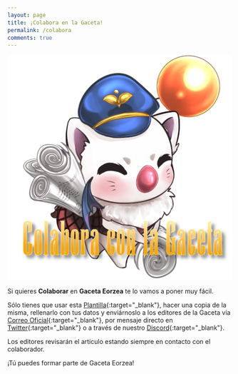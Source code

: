 ```yaml
---
layout: page
title: ¡Colabora en la Gaceta!
permalink: /colabora
comments: true
---
```

<p align="center"><img src="/assets/images/colabora.png"></p>

Si quieres **Colaborar** en **Gaceta Eorzea** te lo vamos a poner muy fácil. 

Sólo tienes que usar esta [Plantilla](https://docs.google.com/document/d/1Mu2QL3RxEY3vCKoab3P4b4d2YHA-uFFE-jZ8Bw3kda0/edit?usp=sharing){:target="_blank"}, hacer una copia de la misma, rellenarlo con tus datos y enviárnoslo a los editores de la Gaceta vía [Correo Oficial](mailto:gaceta.eorzea@gmail.com){:target="_blank"}, por mensaje directo en <a href="https://twitter.com/GacetaEorzea"><i class="fab fa-twitter"></i> Twitter</a>{:target="_blank"} o a través de nuestro <a href="/discord"><i class="fab fa-discord"></i> Discord</a>{:target="_blank"}.

Los editores revisarán el artículo estando siempre en contacto con el colaborador.

¡Tú puedes formar parte de Gaceta Eorzea!